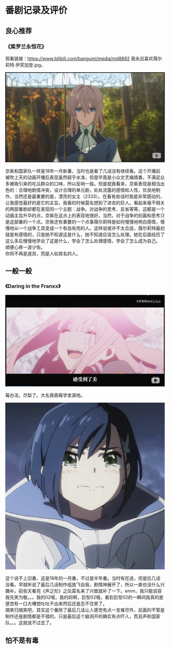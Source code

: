 # 番剧记录及评价

## 良心推荐
### 《紫罗兰永恒花》
观看链接：https://www.bilibili.com/bangumi/media/md8892
我永远喜欢薇尔莉特.伊芙加登.jpg。  

![](assets/011/20190124-4fe40542.png)  

京紫和国家队一样是18年一月新番，当时也是看了几话没有继续看。这个开播前被吹上天的动画开播后表现虽然超乎水准，但是毕竟是小众文艺煽情番，不满足众多被吸引来的吃瓜群众的口味，所以反响一般。但是就我看来，京紫表现是相当出色的：合理地剧情冲突，设计合理的单元剧，处处流露的感情和人性，优良地制作，当然还是最重要的是，漂亮的女主（2333）。在看有些话时我是非常感动的，让我感觉最好的是它的主旨，我看的时候莫名想到了进击的巨人。看起来毫不相关的两部番剧却都在表现同一个主题：战争。对战争的思考、反省等等，这都是一个动画主旨升华的点，京紫在这点上的表现地很好。当然，对于战争的刻画和思考只是这部番的一个点。京紫还有重要的一个点事薇尔莉特是如何慢慢地明白感情，慢慢地从一个战争工具变成一个有血有肉的人。这样说或许不太合适，薇尔莉特最初就是有感情的，只是她不知道这是什么，她不知道应该怎么处理。她在后面经历了这么多后慢慢地学会了这是什么，学会了怎么处理感情，学会了怎么成为自己。   
顺便心疼一波少佐。  
你将不再是道具，而是人如其名的人。
## 一般一般
### 《Daring in the Franxx》

![](assets/011/20190124-3ac9a0fd.png)  

莓办法，尽梨了。大名鼎鼎莓学发源地。

![](assets/011/Ichigo_cry.png)

这个说不上旧番，这是18年的一月番，不过是半年番。当时有在追，但是后几话没看。早就听说了最后几话制作组放飞自我，剧情神展开了，所以一直也没什么兴趣补。前些天看完《声之形》之后莫名来了兴致就补了一下。emm，我只能说容我先笑为敬。。。我的02哦，我的妈啊，巨型02哦，看到巨型02的一瞬间我真的是感觉有一口大嘈想吐吐不出来然后还是忍不住笑了。  
搞笑归搞笑吧，其实这个番除了最后几话让人感觉有点一言难尽外，前面的不管是制作还是剧情都是不错的，只是最后这个脑洞开的确实有点吓人，而且声称国家队。。。这就说不过去了。


## 怕不是有毒
